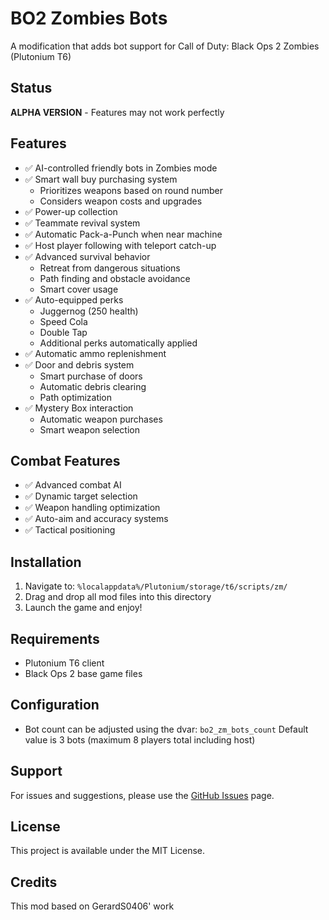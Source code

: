 # BO2 Zombies Bots

A modification that adds bot support for Call of Duty: Black Ops 2 Zombies (Plutonium T6)

## Status
**ALPHA VERSION** - Features may not work perfectly



## Features
- ✅ AI-controlled friendly bots in Zombies mode
- ✅ Smart wall buy purchasing system
  - Prioritizes weapons based on round number
  - Considers weapon costs and upgrades
- ✅ Power-up collection
- ✅ Teammate revival system
- ✅ Automatic Pack-a-Punch when near machine
- ✅ Host player following with teleport catch-up
- ✅ Advanced survival behavior
  - Retreat from dangerous situations
  - Path finding and obstacle avoidance
  - Smart cover usage
- ✅ Auto-equipped perks
  - Juggernog (250 health)
  - Speed Cola
  - Double Tap
  - Additional perks automatically applied
- ✅ Automatic ammo replenishment
- ✅ Door and debris system
  - Smart purchase of doors
  - Automatic debris clearing
  - Path optimization
- ✅ Mystery Box interaction
  - Automatic weapon purchases
  - Smart weapon selection

## Combat Features
- ✅ Advanced combat AI
- ✅ Dynamic target selection
- ✅ Weapon handling optimization
- ✅ Auto-aim and accuracy systems
- ✅ Tactical positioning

## Installation
1. Navigate to: `%localappdata%/Plutonium/storage/t6/scripts/zm/`
2. Drag and drop all mod files into this directory
3. Launch the game and enjoy!

## Requirements
- Plutonium T6 client
- Black Ops 2 base game files

## Configuration
- Bot count can be adjusted using the dvar: `bo2_zm_bots_count`
  Default value is 3 bots (maximum 8 players total including host)

## Support
For issues and suggestions, please use the [GitHub Issues](https://github.com/osmanbatur/bo2_zm_bots/issues) page.

## License
This project is available under the MIT License.

## Credits
This mod based on GerardS0406' work